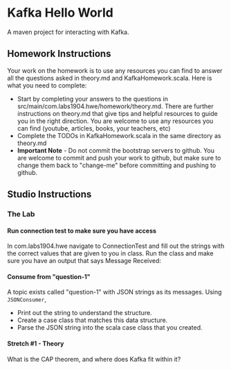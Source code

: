 # Kafka Hello World

A maven project for interacting with Kafka.

## Homework Instructions
Your work on the homework is to use any resources you can find to answer all the questions asked in theory.md and KafkaHomework.scala.
Here is what you need to complete: 

* Start by completing your answers to the questions in src/main/com.labs1904.hwe/homework/theory.md. There are further instructions on theory.md that give tips and helpful resources to guide you in the right direction. You are welcome to use any resources you can find (youtube, articles, books, your teachers, etc)
* Complete the TODOs in KafkaHomework.scala in the same directory as theory.md
* **Important Note** - Do not commit the bootstrap servers to github. You are welcome to commit and push your work to github, but make sure to change them back to "change-me" before committing and pushing to github. 
## Studio Instructions



### The Lab

#### Run connection test to make sure you have access

In com.labs1904.hwe navigate to ConnectionTest and fill out the strings with the correct values that are given to you in class. 
Run the class and make sure you have an output that says Message Received: <some message> 

#### Consume from "question-1"

A topic exists called "question-1" with JSON strings as its messages. Using `JSONConsumer`,

- Print out the string to understand the structure.
- Create a case class that matches this data structure.
- Parse the JSON string into the scala case class that you created.



#### Stretch #1 - Theory

What is the CAP theorem, and where does Kafka fit within it?